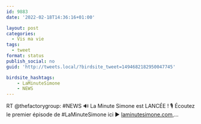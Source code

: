 ```yaml
---
id: 9883
date: '2022-02-18T14:36:16+01:00'

layout: post
categories:
  - Vis ma vie
tags:
  - tweet
format: status
publish_social: no
guid: 'http://tweets.local/?birdsite_tweet=1494682182950047745'

birdsite_hashtags:
    - LaMinuteSimone
    - NEWS
---
```


RT @thefactorygroup: #NEWS 🔊 La Minute Simone est LANCÉE ! 🎙 Écoutez le premier épisode de #LaMinuteSimone ici ▶️ [laminutesimone.com](https://www.laminutesimone.com/),…